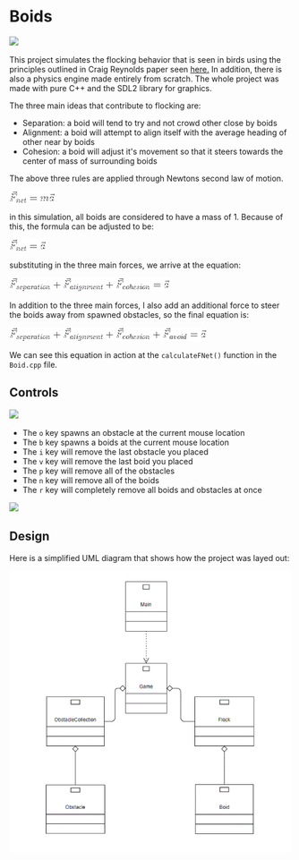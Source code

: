 # Boids
![](gifs/main.gif)

This project simulates the flocking behavior that is seen in birds using the principles outlined in Craig Reynolds paper seen [here.](https://www.cs.toronto.edu/~dt/siggraph97-course/cwr87/)
In addition, there is also a physics engine made entirely from scratch. The whole project was made with pure C++ and the SDL2 library for graphics.

The three main ideas that contribute to flocking are:
- Separation: a boid will tend to try and not crowd other close by boids
- Alignment: a boid will attempt to align itself with the average heading of other near by boids
- Cohesion: a boid will adjust it's movement so that it steers towards the center of mass of surrounding boids

The above three rules are applied through Newtons second law of motion.

![](gifs/Fnetma.gif)

in this simulation, all boids are considered to have a mass of 1. Because of this, the formula can be adjusted to be:

![](gifs/Fneta.gif)

substituting in the three main forces, we arrive at the equation:

![](gifs/sum.gif)

In addition to the three main forces, I also add an additional force to steer the boids away from spawned obstacles, so the final equation is:

![](gifs/final.gif)

We can see this equation in action at the `calculateFNet()` function in the `Boid.cpp` file.

## Controls

![](gifs/object.gif)

- The `o` key spawns an obstacle at the current mouse location
- The `b` key spawns a boids at the current mouse location
- The `i` key will remove the last obstacle you placed
- The `v` key will remove the last boid you placed
- The `p` key will remove all of the obstacles
- The `n` key will remove all of the boids
- The `r` key will completely remove all boids and obstacles at once

![](gifs/reset.gif)


## Design

Here is a simplified UML diagram that shows how the project was layed out:

![](gifs/UML.gif)